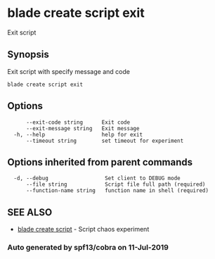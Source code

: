 # blade create script exit

Exit script

## Synopsis

Exit script with specify message and code

```text
blade create script exit
```

## Options

```text
      --exit-code string      Exit code
      --exit-message string   Exit message
  -h, --help                  help for exit
      --timeout string        set timeout for experiment
```

## Options inherited from parent commands

```text
  -d, --debug                  Set client to DEBUG mode
      --file string            Script file full path (required)
      --function-name string   function name in shell (required)
```

## SEE ALSO

* [blade create script](blade_create_script.md)     - Script chaos experiment

### Auto generated by spf13/cobra on 11-Jul-2019

